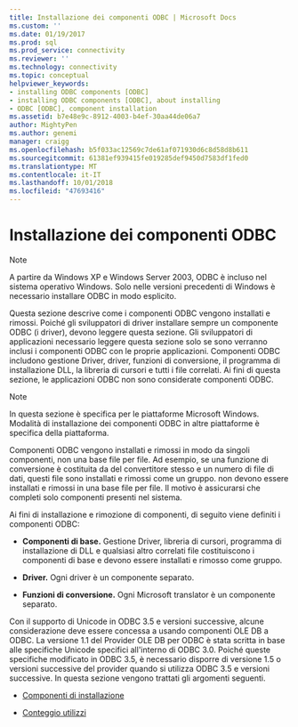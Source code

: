 ```yaml
---
title: Installazione dei componenti ODBC | Microsoft Docs
ms.custom: ''
ms.date: 01/19/2017
ms.prod: sql
ms.prod_service: connectivity
ms.reviewer: ''
ms.technology: connectivity
ms.topic: conceptual
helpviewer_keywords:
- installing ODBC components [ODBC]
- installing ODBC components [ODBC], about installing
- ODBC [ODBC], component installation
ms.assetid: b7e48e9c-8912-4003-b4ef-30aa44de06a7
author: MightyPen
ms.author: genemi
manager: craigg
ms.openlocfilehash: b5f033ac12569c7de61af071930d6c8d58d8b611
ms.sourcegitcommit: 61381ef939415fe019285def9450d7583df1fed0
ms.translationtype: MT
ms.contentlocale: it-IT
ms.lasthandoff: 10/01/2018
ms.locfileid: "47693416"
---
```

# <a name="installing-odbc-components"></a>Installazione dei componenti ODBC
> [!NOTE]  
>  A partire da Windows XP e Windows Server 2003, ODBC è incluso nel sistema operativo Windows. Solo nelle versioni precedenti di Windows è necessario installare ODBC in modo esplicito.  
  
 Questa sezione descrive come i componenti ODBC vengono installati e rimossi. Poiché gli sviluppatori di driver installare sempre un componente ODBC (i driver), devono leggere questa sezione. Gli sviluppatori di applicazioni necessario leggere questa sezione solo se sono verranno inclusi i componenti ODBC con le proprie applicazioni. Componenti ODBC includono gestione Driver, driver, funzioni di conversione, il programma di installazione DLL, la libreria di cursori e tutti i file correlati. Ai fini di questa sezione, le applicazioni ODBC non sono considerate componenti ODBC.  
  
> [!NOTE]  
>  In questa sezione è specifica per le piattaforme Microsoft Windows. Modalità di installazione dei componenti ODBC in altre piattaforme è specifica della piattaforma.  
  
 Componenti ODBC vengono installati e rimossi in modo da singoli componenti, non una base file per file. Ad esempio, se una funzione di conversione è costituita da del convertitore stesso e un numero di file di dati, questi file sono installati e rimossi come un gruppo. non devono essere installati e rimossi in una base file per file. Il motivo è assicurarsi che completi solo componenti presenti nel sistema.  
  
 Ai fini di installazione e rimozione di componenti, di seguito viene definiti i componenti ODBC:  
  
-   **Componenti di base.** Gestione Driver, libreria di cursori, programma di installazione di DLL e qualsiasi altro correlati file costituiscono i componenti di base e devono essere installati e rimosso come gruppo.  
  
-   **Driver.** Ogni driver è un componente separato.  
  
-   **Funzioni di conversione.** Ogni Microsoft translator è un componente separato.  
  
 Con il supporto di Unicode in ODBC 3.5 e versioni successive, alcune considerazione deve essere concessa a usando componenti OLE DB a ODBC. La versione 1.1 del Provider OLE DB per ODBC è stata scritta in base alle specifiche Unicode specifici all'interno di ODBC 3.0. Poiché queste specifiche modificato in ODBC 3.5, è necessario disporre di versione 1.5 o versioni successive del provider quando si utilizza ODBC 3.5 e versioni successive. In questa sezione vengono trattati gli argomenti seguenti.  
  
-   [Componenti di installazione](../../../odbc/reference/install/installation-components.md)  
  
-   [Conteggio utilizzi](../../../odbc/reference/install/usage-counting.md)
